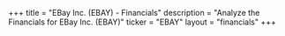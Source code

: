 +++
title = "EBay Inc. (EBAY) - Financials"
description = "Analyze the Financials for EBay Inc. (EBAY)"
ticker = "EBAY"
layout = "financials"
+++

